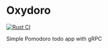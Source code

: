 # Oxydoro

[![Rust CI](https://github.com/dmweis/oxydoro/workflows/Continuous%20integration/badge.svg)](https://github.com/dmweis/oxydoro/actions)

Simple Pomodoro todo app with gRPC
